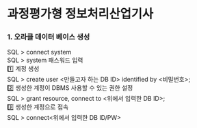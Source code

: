# 과정평가형 정보처리산업기사 
### 1. 오라클 데이터 베이스 생성
SQL > connect system <br>
SQL > system 패스워드 입력<br>
1️⃣ 계정 생성<br>
SQL > create user <만들고자 하는 DB ID> identified by <비밀번호>;<br>
2️⃣ 생성한 계정이 DBMS 사용할 수 있는 권한 설정<br>
SQL > grant resource, connect to <위에서 입력한 DB ID>;<br>
3️⃣ 생성한 계정으로 접속<br>
SQL > connect<위에서 입력한 DB ID/PW><br>
